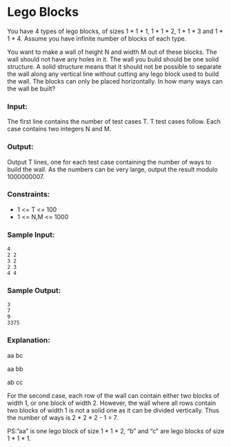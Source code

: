 Lego Blocks
==========

You have 4 types of lego blocks, of sizes 1 * 1 * 1, 1 * 1 * 2, 1 * 1 * 3 and 1 * 1 * 4. Assume you have infinite number of blocks of each type.

You want to make a wall of height N and width M out of these blocks. The wall should not have any holes in it. The wall you build should be one solid structure. A solid structure means that it should not be possible to separate the wall along any vertical line without cutting any lego block used to build the wall. The blocks can only be placed horizontally. In how many ways can the wall be built?

### Input:

The first line contains the number of test cases T. T test cases follow. Each case contains two integers N and M.

### Output:

Output T lines, one for each test case containing the number of ways to build the wall. As the numbers can be very large, output the result modulo 1000000007.

### Constraints:

* 1 <= T <= 100
* 1 <= N,M <= 1000

### Sample Input:

    4
    2 2
    3 2
    2 3
    4 4

### Sample Output:

    3
    7
    9
    3375

### Explanation:

aa
bc

aa
bb

ab
cc

For the second case, each row of the wall can contain either two blocks of width 1, or one block of width 2. However, the wall where all rows contain two blocks of width 1 is not a solid one as it can be divided vertically. Thus the number of ways is 2 * 2 * 2 - 1 = 7.

PS:”aa” is one lego block of size 1 * 1 * 2, “b” and “c” are lego blocks of size 1 * 1 * 1.
